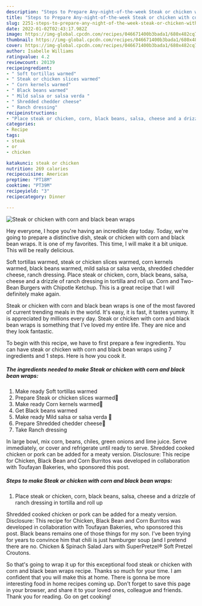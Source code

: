 ```yaml
---
description: "Steps to Prepare Any-night-of-the-week Steak or chicken with corn and black bean wraps"
title: "Steps to Prepare Any-night-of-the-week Steak or chicken with corn and black bean wraps"
slug: 2251-steps-to-prepare-any-night-of-the-week-steak-or-chicken-with-corn-and-black-bean-wraps
date: 2022-01-02T02:43:17.982Z
image: https://img-global.cpcdn.com/recipes/046671400b3bada1/680x482cq70/steak-or-chicken-with-corn-and-black-bean-wraps-recipe-main-photo.jpg
thumbnail: https://img-global.cpcdn.com/recipes/046671400b3bada1/680x482cq70/steak-or-chicken-with-corn-and-black-bean-wraps-recipe-main-photo.jpg
cover: https://img-global.cpcdn.com/recipes/046671400b3bada1/680x482cq70/steak-or-chicken-with-corn-and-black-bean-wraps-recipe-main-photo.jpg
author: Isabelle Williams
ratingvalue: 4.2
reviewcount: 20139
recipeingredient:
- " Soft tortillas warmed"
- " Steak or chicken slices warmed"
- " Corn kernels warmed"
- " Black beans warmed"
- " Mild salsa or salsa verda "
- " Shredded chedder cheese"
- " Ranch dressing"
recipeinstructions:
- "Place steak or chicken, corn, black beans, salsa, cheese and a drizzle of ranch dressing in tortilla and roll up"
categories:
- Recipe
tags:
- steak
- or
- chicken

katakunci: steak or chicken 
nutrition: 269 calories
recipecuisine: American
preptime: "PT18M"
cooktime: "PT39M"
recipeyield: "3"
recipecategory: Dinner

---
```



![Steak or chicken with corn and black bean wraps](https://img-global.cpcdn.com/recipes/046671400b3bada1/680x482cq70/steak-or-chicken-with-corn-and-black-bean-wraps-recipe-main-photo.jpg)

Hey everyone, I hope you're having an incredible day today. Today, we're going to prepare a distinctive dish, steak or chicken with corn and black bean wraps. It is one of my favorites. This time, I will make it a bit unique. This will be really delicious.

Soft tortillas warmed, steak or chicken slices warmed, corn kernels warmed, black beans warmed, mild salsa or salsa verda, shredded chedder cheese, ranch dressing. Place steak or chicken, corn, black beans, salsa, cheese and a drizzle of ranch dressing in tortilla and roll up. Corn and Two-Bean Burgers with Chipotle Ketchup. This is a great recipe that I will definitely make again.

Steak or chicken with corn and black bean wraps is one of the most favored of current trending meals in the world. It's easy, it is fast, it tastes yummy. It is appreciated by millions every day. Steak or chicken with corn and black bean wraps is something that I've loved my entire life. They are nice and they look fantastic.


To begin with this recipe, we have to first prepare a few ingredients. You can have steak or chicken with corn and black bean wraps using 7 ingredients and 1 steps. Here is how you cook it.

<!--inarticleads1-->

##### The ingredients needed to make Steak or chicken with corn and black bean wraps:

1. Make ready  Soft tortillas warmed
1. Prepare  Steak or chicken slices warmed🥩
1. Make ready  Corn kernels warmed🌽
1. Get  Black beans warmed
1. Make ready  Mild salsa or salsa verda 🍅
1. Prepare  Shredded chedder cheese🧀
1. Take  Ranch dressing


In large bowl, mix corn, beans, chiles, green onions and lime juice. Serve immediately, or cover and refrigerate until ready to serve. Shredded cooked chicken or pork can be added for a meaty version. Disclosure: This recipe for Chicken, Black Bean and Corn Burritos was developed in collaboration with Toufayan Bakeries, who sponsored this post. 

<!--inarticleads2-->

##### Steps to make Steak or chicken with corn and black bean wraps:

1. Place steak or chicken, corn, black beans, salsa, cheese and a drizzle of ranch dressing in tortilla and roll up


Shredded cooked chicken or pork can be added for a meaty version. Disclosure: This recipe for Chicken, Black Bean and Corn Burritos was developed in collaboration with Toufayan Bakeries, who sponsored this post. Black beans remains one of those things for my son. I&#39;ve been trying for years to convince him that chili is just hamburger soup (and I pretend there are no. Chicken &amp; Spinach Salad Jars with SuperPretzel® Soft Pretzel Croutons. 

So that's going to wrap it up for this exceptional food steak or chicken with corn and black bean wraps recipe. Thanks so much for your time. I am confident that you will make this at home. There is gonna be more interesting food in home recipes coming up. Don't forget to save this page in your browser, and share it to your loved ones, colleague and friends. Thank you for reading. Go on get cooking!
